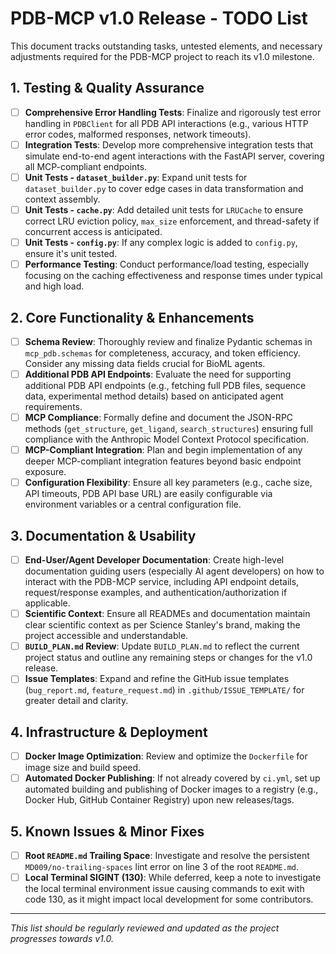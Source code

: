 # PDB-MCP v1.0 Release - TODO List

This document tracks outstanding tasks, untested elements, and necessary adjustments required for the PDB-MCP project to reach its v1.0 milestone.

## 1. Testing & Quality Assurance

- [ ] **Comprehensive Error Handling Tests**: Finalize and rigorously test error handling in `PDBClient` for all PDB API interactions (e.g., various HTTP error codes, malformed responses, network timeouts).
- [ ] **Integration Tests**: Develop more comprehensive integration tests that simulate end-to-end agent interactions with the FastAPI server, covering all MCP-compliant endpoints.
- [ ] **Unit Tests - `dataset_builder.py`**: Expand unit tests for `dataset_builder.py` to cover edge cases in data transformation and context assembly.
- [ ] **Unit Tests - `cache.py`**: Add detailed unit tests for `LRUCache` to ensure correct LRU eviction policy, `max_size` enforcement, and thread-safety if concurrent access is anticipated.
- [ ] **Unit Tests - `config.py`**: If any complex logic is added to `config.py`, ensure it's unit tested.
- [ ] **Performance Testing**: Conduct performance/load testing, especially focusing on the caching effectiveness and response times under typical and high load.

## 2. Core Functionality & Enhancements

- [ ] **Schema Review**: Thoroughly review and finalize Pydantic schemas in `mcp_pdb.schemas` for completeness, accuracy, and token efficiency. Consider any missing data fields crucial for BioML agents.
- [ ] **Additional PDB API Endpoints**: Evaluate the need for supporting additional PDB API endpoints (e.g., fetching full PDB files, sequence data, experimental method details) based on anticipated agent requirements.
- [ ] **MCP Compliance**: Formally define and document the JSON-RPC methods (`get_structure`, `get_ligand`, `search_structures`) ensuring full compliance with the Anthropic Model Context Protocol specification.
- [ ] **MCP-Compliant Integration**: Plan and begin implementation of any deeper MCP-compliant integration features beyond basic endpoint exposure.
- [ ] **Configuration Flexibility**: Ensure all key parameters (e.g., cache size, API timeouts, PDB API base URL) are easily configurable via environment variables or a central configuration file.

## 3. Documentation & Usability

- [ ] **End-User/Agent Developer Documentation**: Create high-level documentation guiding users (especially AI agent developers) on how to interact with the PDB-MCP service, including API endpoint details, request/response examples, and authentication/authorization if applicable.
- [ ] **Scientific Context**: Ensure all READMEs and documentation maintain clear scientific context as per Science Stanley's brand, making the project accessible and understandable.
- [ ] **`BUILD_PLAN.md` Review**: Update `BUILD_PLAN.md` to reflect the current project status and outline any remaining steps or changes for the v1.0 release.
- [ ] **Issue Templates**: Expand and refine the GitHub issue templates (`bug_report.md`, `feature_request.md`) in `.github/ISSUE_TEMPLATE/` for greater detail and clarity.

## 4. Infrastructure & Deployment

- [ ] **Docker Image Optimization**: Review and optimize the `Dockerfile` for image size and build speed.
- [ ] **Automated Docker Publishing**: If not already covered by `ci.yml`, set up automated building and publishing of Docker images to a registry (e.g., Docker Hub, GitHub Container Registry) upon new releases/tags.

## 5. Known Issues & Minor Fixes

- [ ] **Root `README.md` Trailing Space**: Investigate and resolve the persistent `MD009/no-trailing-spaces` lint error on line 3 of the root `README.md`.
- [ ] **Local Terminal SIGINT (130)**: While deferred, keep a note to investigate the local terminal environment issue causing commands to exit with code 130, as it might impact local development for some contributors.

---
*This list should be regularly reviewed and updated as the project progresses towards v1.0.*
